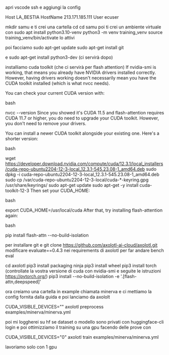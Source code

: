 apri vscode ssh e aggiungi la config

Host LA_BESTIA
    HostName 213.171.185.111
    User ecuser

mkdir samu e ti crei una cartella cd
cd samu
poi ti crei un ambiente virtuale con 
sudo apt install python3.10-venv
python3 -m venv training_venv
source training_venv/bin/activate lo attivi

poi facciamo
sudo apt-get update
sudo apt-get install git

e sudo apt-get install python3-dev (ci servirà dopo)

installiamo cuda toolkit (che ci servirà per flash attention)
If nvidia-smi is working, that means you already have NVIDIA drivers installed correctly. However, having drivers working doesn't necessarily mean you have the CUDA toolkit installed (which is what nvcc needs).

You can check your current CUDA version with:

bash

nvcc --version
Since you showed it's CUDA 11.5 and flash-attention requires CUDA 11.7 or higher, you do need to upgrade your CUDA toolkit. However, you don't need to remove your drivers.

You can install a newer CUDA toolkit alongside your existing one. Here's a shorter version:

bash

wget https://developer.download.nvidia.com/compute/cuda/12.3.1/local_installers/cuda-repo-ubuntu2204-12-3-local_12.3.1-545.23.08-1_amd64.deb
sudo dpkg -i cuda-repo-ubuntu2204-12-3-local_12.3.1-545.23.08-1_amd64.deb
sudo cp /var/cuda-repo-ubuntu2204-12-3-local/cuda-*-keyring.gpg /usr/share/keyrings/
sudo apt-get update
sudo apt-get -y install cuda-toolkit-12-3
Then set your CUDA_HOME:

bash

export CUDA_HOME=/usr/local/cuda
After that, try installing flash-attention again:

bash

pip install flash-attn --no-build-isolation




per installare git
e git clone https://github.com/axolotl-ai-cloud/axolotl.git
modificare evaluate==0.4.3 nei requirements di axolotl per far andare bench eval

cd axolotl
pip3 install packaging ninja
pip3 install wheel
pip3 install torch (controllate la vostra versione di cuda con nvidia-smi e seguite le istruzioni https://pytorch.org/)
pip3 install --no-build-isolation -e '.[flash-attn,deepspeed]'

ora creiamo una cartella in example chiamata minerva e ci mettiamo la config fornita dalla guida e poi lanciamo da axololt


 CUDA_VISIBLE_DEVICES="" axolotl preprocess examples/minerva/minerva.yml 

poi mi loggherei su hf se dataset o modello sono privati con huggingface-cli login e poi ottimizziamo il training su una gpu facendo delle prove con

 CUDA_VISIBLE_DEVICES="0" axolotl train examples/minerva/minerva.yml  

 lavoriamo solo con 1 gpu












